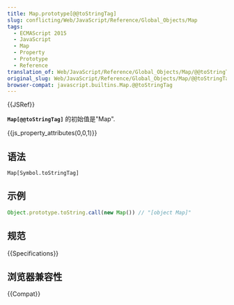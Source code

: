 ```yaml
---
title: Map.prototype[@@toStringTag]
slug: conflicting/Web/JavaScript/Reference/Global_Objects/Map
tags:
  - ECMAScript 2015
  - JavaScript
  - Map
  - Property
  - Prototype
  - Reference
translation_of: Web/JavaScript/Reference/Global_Objects/Map/@@toStringTag
original_slug: Web/JavaScript/Reference/Global_Objects/Map/@@toStringTag
browser-compat: javascript.builtins.Map.@@toStringTag
---
```


{{JSRef}}

**`Map[@@toStringTag]`** 的初始值是"Map".

{{js_property_attributes(0,0,1)}}

## 语法

```plain
Map[Symbol.toStringTag]
```

## 示例

```js
Object.prototype.toString.call(new Map()) // "[object Map]"
```

## 规范

{{Specifications}}

## 浏览器兼容性

{{Compat}}
